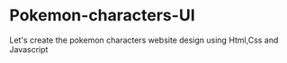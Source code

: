 # Pokemon-characters-UI
 Let's create the pokemon characters website design using Html,Css and Javascript
